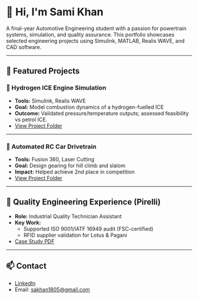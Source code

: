 # 👋 Hi, I'm Sami Khan
A final-year Automotive Engineering student with a passion for powertrain systems, simulation, and quality assurance. This portfolio showcases selected engineering projects using Simulink, MATLAB, Realis WAVE, and CAD software.

---

## 🔧 Featured Projects

### 🚗 Hydrogen ICE Engine Simulation
- **Tools:** Simulink, Realis WAVE
- **Goal:** Model combustion dynamics of a hydrogen-fuelled ICE
- **Outcome:** Validated pressure/temperature outputs; assessed feasibility vs petrol ICE.
- [View Project Folder](./H2ICE-Simulation)

---

### 🤖 Automated RC Car Drivetrain
- **Tools:** Fusion 360, Laser Cutting
- **Goal:** Design gearing for hill climb and slalom
- **Impact:** Helped achieve 2nd place in competition
- [View Project Folder](./RC-Drivetrain)

---

## 🧪 Quality Engineering Experience (Pirelli)
- **Role:** Industrial Quality Technician Assistant
- **Key Work:** 
  - Supported ISO 9001/IATF 16949 audit (FSC-certified)
  - RFID supplier validation for Lotus & Pagani
- [Case Study PDF](./Pirelli-Audit-CaseStudy.pdf)

---

## 📫 Contact
- [LinkedIn](https://www.linkedin.com/in/sami-khan02/)
- Email: sakhan1805@gmail.com
